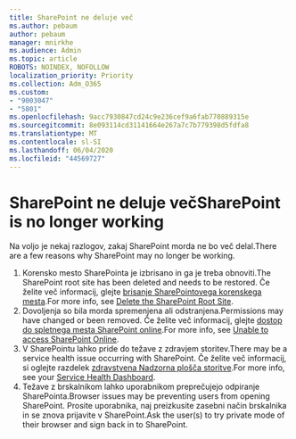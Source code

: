 ```yaml
---
title: SharePoint ne deluje več
ms.author: pebaum
author: pebaum
manager: mnirkhe
ms.audience: Admin
ms.topic: article
ROBOTS: NOINDEX, NOFOLLOW
localization_priority: Priority
ms.collection: Adm_O365
ms.custom:
- "9003047"
- "5801"
ms.openlocfilehash: 9acc7930847cd24c9e236cef9a6fab770889315e
ms.sourcegitcommit: 8e093114cd31141664e267a7c7b779398d5fdfa8
ms.translationtype: MT
ms.contentlocale: sl-SI
ms.lasthandoff: 06/04/2020
ms.locfileid: "44569727"
---
```

# <a name="sharepoint-is-no-longer-working"></a><span data-ttu-id="b6949-102">SharePoint ne deluje več</span><span class="sxs-lookup"><span data-stu-id="b6949-102">SharePoint is no longer working</span></span>

<span data-ttu-id="b6949-103">Na voljo je nekaj razlogov, zakaj SharePoint morda ne bo več delal.</span><span class="sxs-lookup"><span data-stu-id="b6949-103">There are a few reasons why SharePoint may no longer be working.</span></span>

1. <span data-ttu-id="b6949-104">Korensko mesto SharePointa je izbrisano in ga je treba obnoviti.</span><span class="sxs-lookup"><span data-stu-id="b6949-104">The SharePoint root site has been deleted and needs to be restored.</span></span> <span data-ttu-id="b6949-105">Če želite več informacij, glejte [brisanje SharePointovega korenskega mesta](https://docs.microsoft.com/sharepoint/troubleshoot/sites/url-that-resides-under-root-site-collection-is-broken).</span><span class="sxs-lookup"><span data-stu-id="b6949-105">For more info, see [Delete the SharePoint Root Site](https://docs.microsoft.com/sharepoint/troubleshoot/sites/url-that-resides-under-root-site-collection-is-broken).</span></span>
2. <span data-ttu-id="b6949-106">Dovoljenja so bila morda spremenjena ali odstranjena.</span><span class="sxs-lookup"><span data-stu-id="b6949-106">Permissions may have changed or been removed.</span></span> <span data-ttu-id="b6949-107">Če želite več informacij, glejte [dostop do spletnega mesta SharePoint online](https://docs.microsoft.com/sharepoint/troubleshoot/sharing-and-permissions/sharepoint-online-inaccessible).</span><span class="sxs-lookup"><span data-stu-id="b6949-107">For more info, see [Unable to access SharePoint Online](https://docs.microsoft.com/sharepoint/troubleshoot/sharing-and-permissions/sharepoint-online-inaccessible).</span></span>
3. <span data-ttu-id="b6949-108">V SharePointu lahko pride do težave z zdravjem storitev.</span><span class="sxs-lookup"><span data-stu-id="b6949-108">There may be a service health issue occurring with SharePoint.</span></span> <span data-ttu-id="b6949-109">Če želite več informacij, si oglejte razdelek [zdravstvena Nadzorna plošča storitve](https://admin.microsoft.com/AdminPortal/Home#/servicehealth).</span><span class="sxs-lookup"><span data-stu-id="b6949-109">For more info, see your [Service Health Dashboard](https://admin.microsoft.com/AdminPortal/Home#/servicehealth).</span></span>
4. <span data-ttu-id="b6949-110">Težave z brskalnikom lahko uporabnikom preprečujejo odpiranje SharePointa.</span><span class="sxs-lookup"><span data-stu-id="b6949-110">Browser issues may be preventing users from opening SharePoint.</span></span> <span data-ttu-id="b6949-111">Prosite uporabnika, naj preizkusite zasebni način brskalnika in se znova prijavite v SharePoint.</span><span class="sxs-lookup"><span data-stu-id="b6949-111">Ask the user(s) to try private mode of their browser and sign back in to SharePoint.</span></span>
